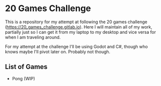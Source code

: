 # 20 Games Challenge

This is a repository for my attempt at following the 20 games challenge (https://20_games_challenge.gitlab.io).
Here I will maintain all of my work, partially just so I can get it from my laptop to my desktop and vice versa for when I am traveling around.

For my attempt at the challenge I'll be using Godot and C#, though who knows maybe I'll pivot later on. Probably not though.

## List of Games
* Pong (WIP)
